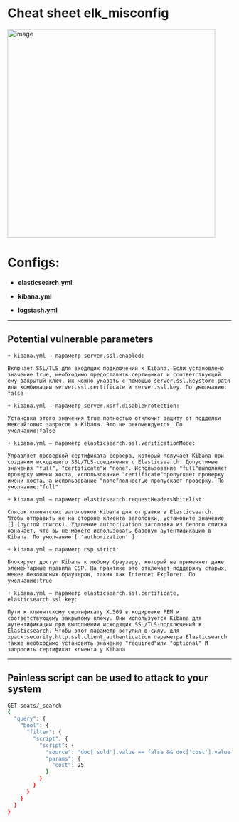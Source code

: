 # Cheat sheet elk_misconfig 
<img width="467" alt="image" src="https://user-images.githubusercontent.com/49746472/126661222-4deb00f4-920b-46a8-8d07-4e7c1eeba249.png">

# Configs:


* **elasticsearch.yml**

* **kibana.yml**

* **logstash.yml**

-------------------------------------------
## Potential vulnerable parameters
```
+ kibana.yml – параметр server.ssl.enabled:

Включает SSL/TLS для входящих подключений к Kibana. Если установлено значение true, необходимо предоставить сертификат и соответствующий ему закрытый ключ. Их можно указать с помощью server.ssl.keystore.path или комбинации server.ssl.certificate и server.ssl.key. По умолчанию: false

+ kibana.yml – параметр server.xsrf.disableProtection:

Установка этого значения true полностью отключит защиту от подделки межсайтовых запросов в Kibana. Это не рекомендуется. По умолчанию:false

+ kibana.yml – параметр elasticsearch.ssl.verificationMode:

Управляет проверкой сертификата сервера, который получает Kibana при создании исходящего SSL/TLS-соединения с Elasticsearch. Допустимые значения "full", "certificate"и "none". Использование "full"выполняет проверку имени хоста, использование "certificate"пропускает проверку имени хоста, а использование "none"полностью пропускает проверку. По умолчанию:"full"

+ kibana.yml – параметр elasticsearch.requestHeadersWhitelist:

Список клиентских заголовков Kibana для отправки в Elasticsearch. Чтобы отправить не на стороне клиента заголовки, установите значение [] (пустой список). Удаление authorization заголовка из белого списка означает, что вы не можете использовать базовую аутентификацию в Kibana. По умолчанию:[ 'authorization' ]

+ kibana.yml – параметр csp.strict:

Блокирует доступ Kibana к любому браузеру, который не применяет даже элементарные правила CSP. На практике это отключает поддержку старых, менее безопасных браузеров, таких как Internet Explorer. По умолчанию:true

+ kibana.yml – параметр elasticsearch.ssl.certificate, elasticsearch.ssl.key:

Пути к клиентскому сертификату X.509 в кодировке PEM и соответствующему закрытому ключу. Они используются Kibana для аутентификации при выполнении исходящих SSL/TLS-подключений к Elasticsearch. Чтобы этот параметр вступил в силу, для xpack.security.http.ssl.client_authentication параметра Elasticsearch также необходимо установить значение "required"или "optional" И запросить сертификат клиента у Kibana
```
-------------------------------------------
## Painless script can be used to attack to your system
```sh
GET seats/_search
{
  "query": {
    "bool": {
      "filter": {
        "script": {
          "script": {
            "source": "doc['sold'].value == false && doc['cost'].value < params.cost",
            "params": {
              "cost": 25
            }
          }
        }
      }
    }
  }
}
```
